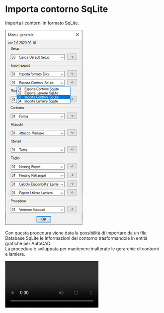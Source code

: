 # Importa contorno SqLite

Importa i contorni in formato SqLite.

![Importa contorno SqLite](/public/import-export/importa-contorno-sqlite.png)

Con questa procedura viene data la possibilità di importare da un file Database SqLite le informazioni del contorno trasformandole in entità grafiche per AutoCAD.<br />
La procedura è sviluppata per mantenere inalterate le gerarchie di contorni e lamiere.

<video controls>
    <source src="/public/import-export/importa-contorno-sqlite.mp4" type="video/mp4">
</video>
